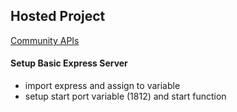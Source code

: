 ## Hosted Project
[Community APIs](https://community-apis-1812.onrender.com)


#### Setup Basic Express Server

- import express and assign to variable
-  setup start port variable (1812) and start function

